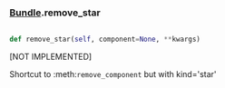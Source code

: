 ### [Bundle](Bundle.md).remove_star

```py

def remove_star(self, component=None, **kwargs)

```



[NOT IMPLEMENTED]

Shortcut to :meth:`remove_component` but with kind='star'


